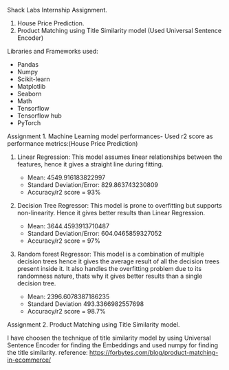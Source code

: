 Shack Labs Internship Assignment.
1. House Price Prediction.
2. Product Matching using Title Similarity model (Used Universal Sentence Encoder)

Libraries and Frameworks used:

* Pandas
* Numpy
* Scikit-learn
* Matplotlib
* Seaborn
* Math
* Tensorflow
* Tensorflow hub
* PyTorch

Assignment 1. Machine Learning model performances- Used r2 score as performance metrics:(House Price Prediction)

1. Linear Regression: This model assumes linear relationships between the features, hence it gives a straight line during fitting.

    * Mean: 4549.916183822997
    * Standard Deviation/Error: 829.863743230809
    * Accuracy/r2 score = 93%
    
2. Decision Tree Regressor: This model is prone to overfitting but supports non-linearity. Hence it gives better results than Linear Regression.

    * Mean: 3644.4593913710487
    * Standard Deviation/Error: 604.0465859327052
    * Accuracy/r2 score = 97%
    
3. Random forest Regressor: This model is a combination of multiple decision trees hence it gives the average result of all the decision trees present inside it. It also handles the overfitting problem due to its randomness nature, thats why it gives better results than a single decision tree.

    * Mean: 2396.6078387186235
    * Standard Deviation 493.3366982557698
    * Accuracy/r2 score = 98.7%

Assignment 2. Product Matching using Title Similarity model.
    
I have choosen the technique of title similarity model by using Universal Sentence Encoder for finding the Embeddings and used numpy for finding the title similarity.
reference: https://forbytes.com/blog/product-matching-in-ecommerce/

